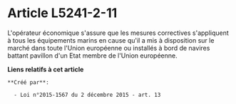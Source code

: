 # Article L5241-2-11

L'opérateur économique s'assure que les mesures correctives s'appliquent à tous les équipements marins en cause qu'il a mis à
disposition sur le marché dans toute l'Union européenne ou installés à bord de navires battant pavillon d'un Etat membre de
l'Union européenne.

**Liens relatifs à cet article**

	**Créé par**:

	  - Loi n°2015-1567 du 2 décembre 2015 - art. 13
